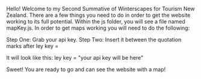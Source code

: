Hello! Welcome to my Second Summative of Winterscapes for Tourism New Zealand.
There are a few things you need to do in order to get the website working to its full potential.
Within the js folder, you will see a file named mapKey.js.
In order to get maps working you will need to do the following:

Step One: Grab your api key.
Step Two: Insert it between the quotation marks after ley key =

It will look like this:
ley key = "your api key will be here"

Sweet! You are ready to go and can see the website with a map! 